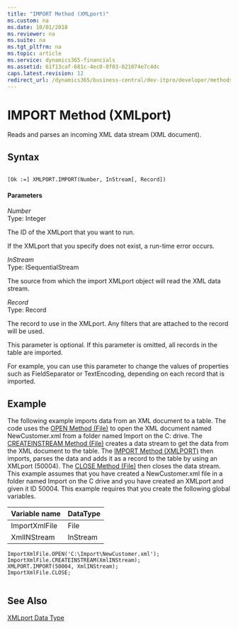 ```yaml
---
title: "IMPORT Method (XMLport)"
ms.custom: na
ms.date: 10/01/2018
ms.reviewer: na
ms.suite: na
ms.tgt_pltfrm: na
ms.topic: article
ms.service: dynamics365-financials
ms.assetid: 61f13caf-681c-4ec0-8f03-021074e7c4dc
caps.latest.revision: 12
redirect_url: /dynamics365/business-central/dev-itpro/developer/methods-auto/al-method-reference
---
```


 

# IMPORT Method (XMLport)
Reads and parses an incoming XML data stream \(XML document\).  
  
## Syntax  
  
```  
  
[Ok :=] XMLPORT.IMPORT(Number, InStream[, Record])  
```  
  
#### Parameters  
 *Number*  
 Type: Integer  
  
 The ID of the XMLport that you want to run.  
  
 If the XMLport that you specify does not exist, a run-time error occurs.  
  
 *InStream*  
 Type: ISequentialStream  
  
 The source from which the import XMLport object will read the XML data stream.  
  
 *Record*  
 Type: Record  
  
 The record to use in the XMLport. Any filters that are attached to the record will be used.  
  
 This parameter is optional. If this parameter is omitted, all records in the table are imported.  
  
 For example, you can use this parameter to change the values of properties such as FieldSeparator or TextEncoding, depending on each record that is imported.  
  
## Example  
 The following example imports data from an XML document to a table. The code uses the [OPEN Method \(File\)](devenv-OPEN-Method-File.md) to open the XML document named NewCustomer.xml from a folder named Import on the C: drive. The [CREATEINSTREAM Method \(File\)](devenv-CREATEINSTREAM-Method-File.md) creates a data stream to get the data from the XML document to the table. The [IMPORT Method \(XMLPORT\)](devenv-IMPORT-Method-XMLport.md) then imports, parses the data and adds it as a record to the table by using an XMLport \(50004\). The [CLOSE Method \(File\)](devenv-CLOSE-Method-File.md) then closes the data stream. This example assumes that you have created a NewCustomer.xml file in a folder named Import on the C drive and you have created an XMLport and given it ID 50004. This example requires that you create the following global variables.  
  
|Variable name|DataType|  
|-------------------|--------------|  
|ImportXmlFile|File|  
|XmlINStream|InStream|  
  
```  
ImportXmlFile.OPEN('C:\Import\NewCustomer.xml');  
ImportXmlFile.CREATEINSTREAM(XmlINStream);  
XMLPORT.IMPORT(50004, XmlINStream);  
ImportXmlFile.CLOSE;  
  
```  
  
## See Also  
 [XMLport Data Type](../datatypes/devenv-XMLport-Data-Type.md)   
 <!--Links [XMLport Walkthroughs](XMLport-Walkthroughs.md)-->  